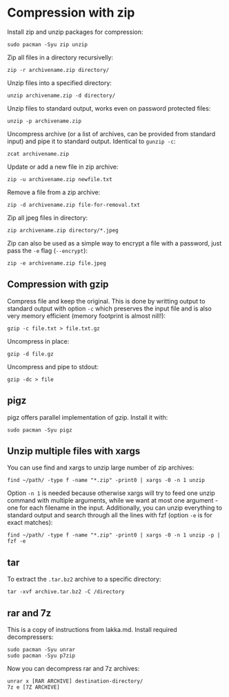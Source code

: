 # Compression with zip

Install zip and unzip packages for compression:
```
sudo pacman -Syu zip unzip
```

Zip all files in a directory recursivelly:
```
zip -r archivename.zip directory/
```

Unzip files into a specified directory:
```
unzip archivename.zip -d directory/
```

Unzip files to standard output, works even on password protected files:
```
unzip -p archivename.zip
```

Uncompress archive (or a list of archives, can be provided from standard input) and pipe it to standard output. Identical to `gunzip -c`:
```
zcat archivename.zip
```

Update or add a new file in zip archive:
```
zip -u archivename.zip newfile.txt
```

Remove a file from a zip archive:
```
zip -d archivename.zip file-for-removal.txt
```

Zip all jpeg files in directory:
```
zip archivename.zip directory/*.jpeg
```

Zip can also be used as a simple way to encrypt a file with a password, just pass the `-e` flag (`--encrypt`):
```
zip -e archivename.zip file.jpeg
``` 

## Compression with gzip

Compress file and keep the original. This is done by writting output to standard output with option `-c` which preserves the input file and is also very memory efficient (memory footprint is almost nill!):
```
gzip -c file.txt > file.txt.gz
```

Uncompress in place:
```
gzip -d file.gz
```

Uncompress and pipe to stdout:
```
gzip -dc > file
```

## pigz

pigz offers parallel implementation of gzip. Install it with:
```
sudo pacman -Syu pigz
```

## Unzip multiple files with xargs

You can use find and xargs to unzip large number of zip archives:
```
find ~/path/ -type f -name "*.zip" -print0 | xargs -0 -n 1 unzip
```

Option `-n 1` is needed because otherwise xargs will try to feed one unzip command with multiple arguments, while we want at most one argument - one for each filename in the input. Additionally, you can unzip everything to standard output and search through all the lines with fzf (option `-e` is for exact matches):
```
find ~/path/ -type f -name "*.zip" -print0 | xargs -0 -n 1 unzip -p | fzf -e
```

## tar

To extract the `.tar.bz2` archive to a specific directory:
```
tar -xvf archive.tar.bz2 -C /directory
``` 

## rar and 7z

This is a copy of instructions from lakka.md. Install required decompressers:
```
sudo pacman -Syu unrar
sudo pacman -Syu p7zip 
```

Now you can decompress rar and 7z archives:
```
unrar x [RAR ARCHIVE] destination-directory/
7z e [7Z ARCHIVE]
```

